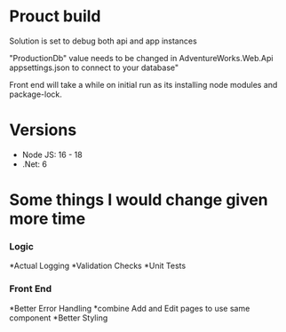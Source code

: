 # Prouct build
Solution is set to debug both api and app instances

"ProductionDb" value needs to be changed in AdventureWorks.Web.Api appsettings.json to connect to your database"

Front end will take a while on initial run as its installing node modules and package-lock.

# Versions
* Node JS: 16 - 18
* .Net: 6

# Some things I would change given more time

### Logic
*Actual Logging
*Validation Checks
*Unit Tests

### Front End
*Better Error Handling
*combine Add and Edit pages to use same component
*Better Styling
